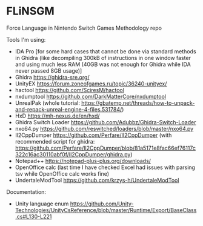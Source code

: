 # FLiNSGM
Force Language in Nintendo Switch Games Methodology repo

Tools I'm using:
- IDA Pro [for some hard cases that cannot be done via standard methods in Ghidra (like decompiling 300kB of instructions in one window faster and using much less RAM (40GB was not enough for Ghidra while IDA never passed 8GB usage)]
- Ghidra https://ghidra-sre.org/
- UnityEX https://forum.zoneofgames.ru/topic/36240-unityex/
- hactool https://github.com/SciresM/hactool
- nxdumptool https://github.com/DarkMatterCore/nxdumptool
- UnrealPak (whole tutorial: https://gbatemp.net/threads/how-to-unpack-and-repack-unreal-engine-4-files.531784/)
- HxD https://mh-nexus.de/en/hxd/
- Ghidra Switch Loader https://github.com/Adubbz/Ghidra-Switch-Loader
- nxo64.py https://github.com/reswitched/loaders/blob/master/nxo64.py
- Il2CppDumper https://github.com/Perfare/Il2CppDumper (with recommended script for ghidra: https://github.com/Perfare/Il2CppDumper/blob/81a5171e8fac66ef76117c322c16ac30110abf0f/Il2CppDumper/ghidra.py)
- Notepad++ https://notepad-plus-plus.org/downloads/
- OpenOffice calc (last time I have checked Excel had issues with parsing tsv while OpenOffice calc works fine)
- UndertaleModTool https://github.com/krzys-h/UndertaleModTool

Documentation:
- Unity language enum https://github.com/Unity-Technologies/UnityCsReference/blob/master/Runtime/Export/BaseClass.cs#L130-L221
